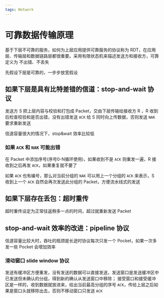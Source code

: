 ```yaml
---
tags: Network
---
```

# 可靠数据传输原理

基于下层不可靠的服务，如何为上层应用提供可靠服务的协议称为 RDT，在应用层、传输层和数据链路层都很重要。采用有限状态机来描述发送方和接收方，可靠定义为 不出错、不丢失

先假设下层是可靠的，一步步放宽假设

## 如果下层是具有比特差错的信道：stop-and-wait 协议

发送方 S 把上层内容与校验和打包成 Packet，交由下层传输给接收方 R ，R 收到后检查校验和是否出错，没有出错发送 `ACK` 给 S 同时向上传数据，否则发送 `NAK` 要求重新发送

信道容量很大的情况下，stop&wait 效率比较低

### 如果 `ACK` 和 `NAK` 可能出错

在 Packet 中添加序号(序号0-N循环使用)，如果收到不是 `ACK` 则重发一遍，R 接收到之后再发 `ACK`，如果重复就不要了

如果 `ACK` 也有编号，那么对当前分组的 `NAK` 可以用上一个分组的 `ACK` 来表示，S 收到上一个 `ACK` 自然会再次发送此分组的 Packet，方便流水线式的发送

## 如果下层存在丢包：超时重传

超时重传设定为正常往返稍多一点的时间，超过就重新发送 Packet

## stop-and-wait 效率的改进：pipeline 协议

信道容量比较大时，吞吐的瓶颈是长途时协议每次只发一个 Pocket，如果一次多发一些 Pocket 会增加效率

### 滑动窗口 slide window 协议

发送有缓冲区方便重发，没有发送的数据可以直接发送，发送窗口是发送缓冲区中已发送但未确认的分组，得到新的确认从发送窗口中移除；
接受窗口和接受缓冲区是一样的，收到数据就放进来，给出当前最高分组的序号 `ACK`，传给上层之后如果是窗口头就移除出去，否则不移动窗口只发送 `ACK`
